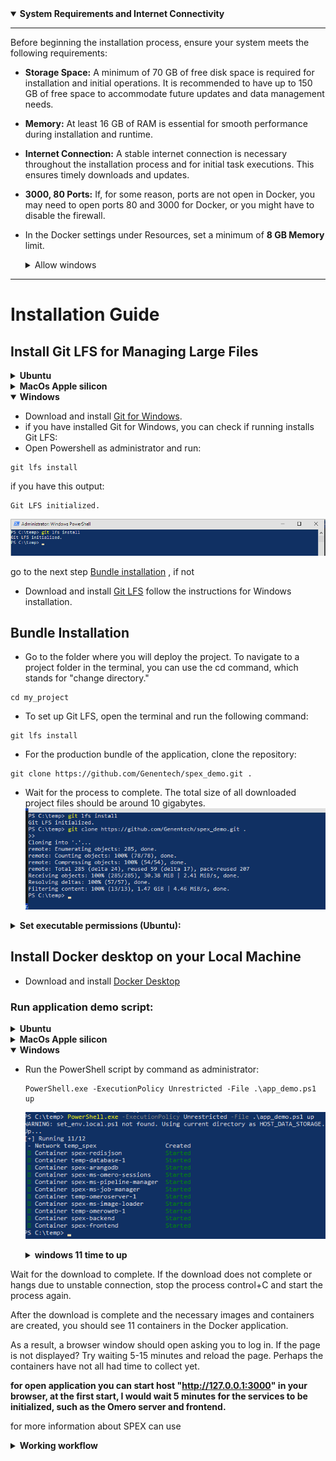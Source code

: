 <details open> <summary><b> System Requirements and Internet Connectivity</b></summary>

---

Before beginning the installation process, ensure your system meets the following requirements:

- **Storage Space:** A minimum of 70 GB of free disk space is required for installation and initial operations. It is recommended to have up to 150 GB of free space to accommodate future updates and data management needs.

- **Memory:** At least 16 GB of RAM is essential for smooth performance during installation and runtime.

- **Internet Connection:** A stable internet connection is necessary throughout the installation process and for initial task executions. This ensures timely downloads and updates.

- **3000, 80 Ports:** If, for some reason, ports are not open in Docker, you may need to open ports 80 and 3000 for Docker, or you might have to disable the firewall.

- In the Docker settings under Resources, set a minimum of **8 GB Memory** limit.

  <details><summary>Allow windows</summary>

  ![allow](workflow/images/allow.png)
  <details>
---
</details>

# Installation Guide

## Install Git LFS for Managing Large Files

<details><summary><b> Ubuntu</b></summary>

- Open Terminal and run:
```
sudo apt update
sudo apt install git-lfs
```
</details>


<details><summary><b> MacOs Apple silicon</b></summary>

#### 1. Open the Terminal application

To open the Terminal on a Mac:
- Open Launchpad.
- Click on the Other folder.
- Click on the Terminal icon to open it.

![Lfs](workflow/images/apple/Terminal.png)

#### 2. Install Homebrew

Install homebrew if you don't already have it
- During the Homebrew installation process, you may need to confirm that you want to proceed. Just follow the on-screen instructions.
```
/bin/bash -c "$(curl -fsSL https://raw.githubusercontent.com/Homebrew/install/HEAD/install.sh)"
```

  ![Lfs](workflow/images/apple/Homebrew_install.png)

- Add Homebrew to the PATH environment variable in Zsh:
```
echo 'eval "$(/opt/homebrew/bin/brew shellenv)"' >> ~/.zprofile
eval "$(/opt/homebrew/bin/brew shellenv)"
```
- Once the Homebrew installation is complete, verify that it is installed correctly by running the command:
```
brew --version
```
![Lfs](workflow/images/apple/Homebrew_install_2.png)

#### 3. Install Git

Download and install Git for macOs</b>

```
brew install git
```
More info [Git for macOs](https://git-scm.com/download/mac).

![Lfs](workflow/images/apple/brew_install_git.png)


#### 4. Install Git LFS for Managing Large Files

```
brew install git-lfs
```

More info [Git for Git LFS](https://git-lfs.com/).

![Lfs](workflow/images/apple/brew_install_git-lfs.png)


</details>


<details open><summary><b> Windows</b></summary>

- Download and install [Git for Windows](https://git-scm.com/download/win).
- if you have installed Git for Windows, you can check if running installs Git LFS:
- Open Powershell as administrator and run:
```
git lfs install
```
if you have this output:
```
Git LFS initialized.
```
![Lfs](workflow/images/1_1.png)


go to the next step [Bundle installation](#bundle-installation)
, if not
- Download and install [Git LFS](https://git-lfs.github.com/)
  follow the instructions for Windows installation.
</details>




<a id="bundle-installation"></a>
## Bundle Installation

- Go to the folder where you will deploy the project.
To navigate to a project folder in the terminal, you can use the cd command, which stands for "change directory."

```
cd my_project
```

- To set up Git LFS, open the terminal and run the following command:
```
git lfs install
```

- For the production bundle of the application, clone the repository:
```
git clone https://github.com/Genentech/spex_demo.git .
```
- Wait for the process to complete. The total size of all downloaded project files should be around 10 gigabytes.
![clone](workflow/images/1_2.png)

<details>
  <summary><b>Set executable permissions (Ubuntu): </b></summary>

  ```
  chmod -R +x .
  ```
</details>

## Install Docker desktop on your Local Machine
- Download and install [Docker Desktop](https://www.docker.com/products/docker-desktop)

### Run application demo script:
<details> <summary><b>Ubuntu</b></summary>

- Execute the application demo script:
  ```
  ./app_demo.sh up
  ```
</details>
  <details><summary><b> MacOs Apple silicon</b></summary>
  Execute the application demo script:

- Set permissions to execute the script
  ```
  chmod +x app_demo_silicon.sh
  ``` 
- Run the script
  ```
  ./app_demo_silicon.sh up
  ```

![run](workflow/images/apple/app_demo_silicon!.png)

</details>
<details open> <summary><b>Windows</b></summary>

- Run the PowerShell script by command as administrator:
  ```
  PowerShell.exe -ExecutionPolicy Unrestricted -File .\app_demo.ps1 up
  ```

  ![run](workflow/images/1_3.png)
  <details><summary><b>windows 11 time to up</b></summary>
    
    ![win11timeline](workflow/images/w11timeline.png)
  </details>
</details>


Wait for the download to complete. If the download does not complete or hangs due to unstable connection, stop the process control+C and start the process again.

After the download is complete and the necessary images and containers are created, you should see 11 containers in the Docker application.

As a result, a browser window should open asking you to log in. If the page is not displayed? Try waiting 5-15 minutes and reload the page. Perhaps the containers have not all had time to collect yet.


**for open application you can start host "http://127.0.0.1:3000" in your browser,
at the first start, I would wait 5 minutes for the services to be initialized, such as the Omero server and frontend.**

for more information about SPEX can use

<details> <summary><b>Working workflow</b></summary>

- login in application use username **root** and password **omero**

![login](workflow/images/2_1.gif)

- ## create process
  To initiate a test process, first select Project 1 and click the **Analyze** button.
  Next, click the "Add Process" button, and enter the name of the process, such as "test".
  Then, access the process by clicking on it in the process list, and proceed to create the first task.
  ![create process](workflow/images/2_2.gif)
- ## create tasks
  Blocks can be connected to each other; the entry point is the choice of what we work with,
  an image or an anndata file. Subsequently, we select the following related blocks,
  which perform data transformation to achieve the desired result.
  ![create tasks](workflow/images/2_3.gif)
- ## run tasks
  All tasks are executed sequentially. You can start all tasks using the "Start ▶" button or the "Play ▶"
  button in each block. Also, you can delete a block if it is not needed.
  ![run tasks](workflow/images/2_4.gif)
  - ## Fix errors
  During the initial launch, related libraries are downloaded from the internet.
  If the internet connection is unstable, the installation may fail, indicated by a red flag over the task name.
  To reinitialize the installation or restart the task, you need to press the play button **▶** as shown below.
  ![errors](workflow/images/2_5.gif)
  - ## View results
  The results of the pipeline execution can be viewed in the review tab.
  If for some reason they are not displayed, you can request the data to be regenerated by pressing the
  "Delete zarr data" button and then the "Create zarr data" button.
  ![results](workflow/images/2_6.gif)
</details>